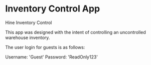# Inventory Control App
Hine Inventory Control

This app was designed with the intent of controlling an uncontrolled warehouse inventory.

The user login for guests is as follows:

Username: 'Guest'
Password: 'ReadOnly123'
